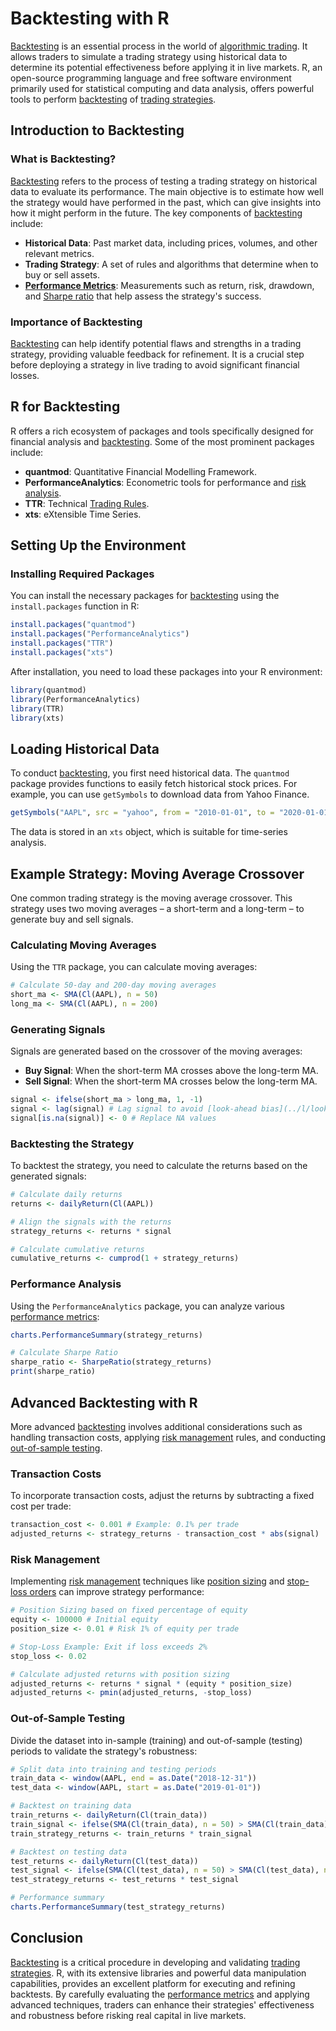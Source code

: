# Backtesting with R

[Backtesting](../b/backtesting.md) is an essential process in the world of [algorithmic trading](../a/algorithmic_trading.md). It allows traders to simulate a trading strategy using historical data to determine its potential effectiveness before applying it in live markets. R, an open-source programming language and free software environment primarily used for statistical computing and data analysis, offers powerful tools to perform [backtesting](../b/backtesting.md) of [trading strategies](../t/trading_strategies.md).

## Introduction to Backtesting

### What is Backtesting?

[Backtesting](../b/backtesting.md) refers to the process of testing a trading strategy on historical data to evaluate its performance. The main objective is to estimate how well the strategy would have performed in the past, which can give insights into how it might perform in the future. The key components of [backtesting](../b/backtesting.md) include:

- **Historical Data**: Past market data, including prices, volumes, and other relevant metrics.
- **Trading Strategy**: A set of rules and algorithms that determine when to buy or sell assets.
- **[Performance Metrics](../p/performance_metrics.md)**: Measurements such as return, risk, drawdown, and [Sharpe ratio](../s/sharpe_ratio.md) that help assess the strategy's success.

### Importance of Backtesting

[Backtesting](../b/backtesting.md) can help identify potential flaws and strengths in a trading strategy, providing valuable feedback for refinement. It is a crucial step before deploying a strategy in live trading to avoid significant financial losses.

## R for Backtesting

R offers a rich ecosystem of packages and tools specifically designed for financial analysis and [backtesting](../b/backtesting.md). Some of the most prominent packages include:

- **quantmod**: Quantitative Financial Modelling Framework.
- **PerformanceAnalytics**: Econometric tools for performance and [risk analysis](../r/risk_analysis.md).
- **TTR**: Technical [Trading Rules](../t/trading_rules.md).
- **xts**: eXtensible Time Series.

## Setting Up the Environment

### Installing Required Packages

You can install the necessary packages for [backtesting](../b/backtesting.md) using the `install.packages` function in R:

```R
install.packages("quantmod")
install.packages("PerformanceAnalytics")
install.packages("TTR")
install.packages("xts")
```

After installation, you need to load these packages into your R environment:

```R
library(quantmod)
library(PerformanceAnalytics)
library(TTR)
library(xts)
```

## Loading Historical Data

To conduct [backtesting](../b/backtesting.md), you first need historical data. The `quantmod` package provides functions to easily fetch historical stock prices. For example, you can use `getSymbols` to download data from Yahoo Finance.

```R
getSymbols("AAPL", src = "yahoo", from = "2010-01-01", to = "2020-01-01")
```

The data is stored in an `xts` object, which is suitable for time-series analysis.

## Example Strategy: Moving Average Crossover

One common trading strategy is the moving average crossover. This strategy uses two moving averages – a short-term and a long-term – to generate buy and sell signals.

### Calculating Moving Averages

Using the `TTR` package, you can calculate moving averages:

```R
# Calculate 50-day and 200-day moving averages
short_ma <- SMA(Cl(AAPL), n = 50)
long_ma <- SMA(Cl(AAPL), n = 200)
```

### Generating Signals

Signals are generated based on the crossover of the moving averages:

- **Buy Signal**: When the short-term MA crosses above the long-term MA.
- **Sell Signal**: When the short-term MA crosses below the long-term MA.

```R
signal <- ifelse(short_ma > long_ma, 1, -1)
signal <- lag(signal) # Lag signal to avoid [look-ahead bias](../l/look-ahead_bias.md) 
signal[is.na(signal)] <- 0 # Replace NA values
```

### Backtesting the Strategy

To backtest the strategy, you need to calculate the returns based on the generated signals:

```R
# Calculate daily returns
returns <- dailyReturn(Cl(AAPL))

# Align the signals with the returns
strategy_returns <- returns * signal

# Calculate cumulative returns
cumulative_returns <- cumprod(1 + strategy_returns)
```

### Performance Analysis

Using the `PerformanceAnalytics` package, you can analyze various [performance metrics](../p/performance_metrics.md):

```R
charts.PerformanceSummary(strategy_returns)

# Calculate Sharpe Ratio
sharpe_ratio <- SharpeRatio(strategy_returns)
print(sharpe_ratio)
```

## Advanced Backtesting with R

More advanced [backtesting](../b/backtesting.md) involves additional considerations such as handling transaction costs, applying [risk management](../r/risk_management.md) rules, and conducting [out-of-sample testing](../o/out-of-sample_testing.md).

### Transaction Costs

To incorporate transaction costs, adjust the returns by subtracting a fixed cost per trade:

```R
transaction_cost <- 0.001 # Example: 0.1% per trade
adjusted_returns <- strategy_returns - transaction_cost * abs(signal)
```

### Risk Management

Implementing [risk management](../r/risk_management.md) techniques like [position sizing](../p/position_sizing.md) and [stop-loss orders](../s/stop-loss_orders.md) can improve strategy performance:

```R
# Position Sizing based on fixed percentage of equity
equity <- 100000 # Initial equity
position_size <- 0.01 # Risk 1% of equity per trade

# Stop-Loss Example: Exit if loss exceeds 2%
stop_loss <- 0.02

# Calculate adjusted returns with position sizing
adjusted_returns <- returns * signal * (equity * position_size)
adjusted_returns <- pmin(adjusted_returns, -stop_loss)
```

### Out-of-Sample Testing

Divide the dataset into in-sample (training) and out-of-sample (testing) periods to validate the strategy's robustness:

```R
# Split data into training and testing periods
train_data <- window(AAPL, end = as.Date("2018-12-31"))
test_data <- window(AAPL, start = as.Date("2019-01-01"))

# Backtest on training data
train_returns <- dailyReturn(Cl(train_data))
train_signal <- ifelse(SMA(Cl(train_data), n = 50) > SMA(Cl(train_data), n = 200), 1, -1)
train_strategy_returns <- train_returns * train_signal

# Backtest on testing data
test_returns <- dailyReturn(Cl(test_data))
test_signal <- ifelse(SMA(Cl(test_data), n = 50) > SMA(Cl(test_data), n = 200), 1, -1)
test_strategy_returns <- test_returns * test_signal

# Performance summary
charts.PerformanceSummary(test_strategy_returns)
```

## Conclusion

[Backtesting](../b/backtesting.md) is a critical procedure in developing and validating [trading strategies](../t/trading_strategies.md). R, with its extensive libraries and powerful data manipulation capabilities, provides an excellent platform for executing and refining backtests. By carefully evaluating the [performance metrics](../p/performance_metrics.md) and applying advanced techniques, traders can enhance their strategies' effectiveness and robustness before risking real capital in live markets.